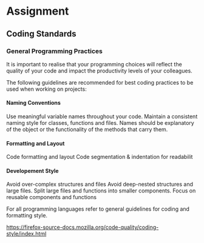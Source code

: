 # Assignment

## Coding Standards

### General Programming Practices

It is important to realise that your programming choices will reflect the quality
of your code and impact the productivity levels of your colleagues. 

The following guidelines 
are recommended for best coding practices to be used when working on projects:

#### Naming Conventions

Use meaningful variable names throughout your code. Maintain a consistent naming style for classes, functions and files. Names should be explanatory of the object or the functionality of the methods that carry them. 

#### Formatting and Layout

Code formatting and layout
Code segmentation & indentation for readabilit

#### Developement Style

Avoid over-complex structures and files
Avoid deep-nested structures and large files. Split large files and functions into smaller components. 
Focus on reusable components and functions

For all programming languages refer to general guidelines for coding and formatting style. 

https://firefox-source-docs.mozilla.org/code-quality/coding-style/index.html


